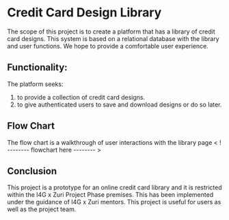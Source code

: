 # Credit Card Design Library

The scope of this project is to create a platform that has a library of credit card designs. This system is based on a relational database with the library and user functions. We hope to provide a comfortable user experience.

## Functionality:

The platform seeks:
1.	to provide a collection of credit card designs.
2.	to give authenticated users to save and download designs or do so later.


## Flow Chart

The flow chart is a walkthrough of user interactions with the library page
< ! -------- flowchart here -------- >


## Conclusion
This project is a prototype for an online credit card library and it is restricted within the I4G x Zuri Project Phase premises. This has been implemented under the guidance of I4G x Zuri mentors. This project is useful for users as well as the project team.
